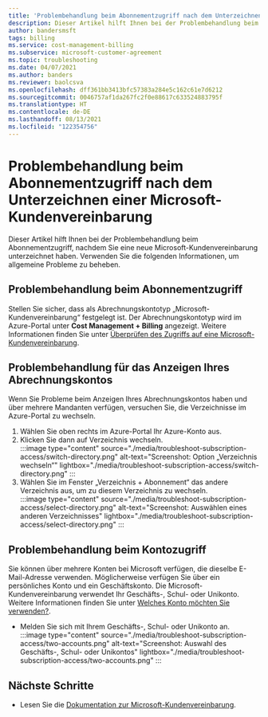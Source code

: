 ```yaml
---
title: 'Problembehandlung beim Abonnementzugriff nach dem Unterzeichnen einer Microsoft-Kundenvereinbarung: Azure'
description: Dieser Artikel hilft Ihnen bei der Problembehandlung beim Abonnementzugriff, nachdem Sie eine neue Microsoft-Kundenvereinbarung unterzeichnet haben.
author: bandersmsft
tags: billing
ms.service: cost-management-billing
ms.subservice: microsoft-customer-agreement
ms.topic: troubleshooting
ms.date: 04/07/2021
ms.author: banders
ms.reviewer: baolcsva
ms.openlocfilehash: dff361bb3413bfc57383a284e5c162c61e7d6212
ms.sourcegitcommit: 0046757af1da267fc2f0e88617c633524883795f
ms.translationtype: HT
ms.contentlocale: de-DE
ms.lasthandoff: 08/13/2021
ms.locfileid: "122354756"
---
```

# <a name="troubleshoot-subscription-access-after-you-sign-a-microsoft-customer-agreement"></a>Problembehandlung beim Abonnementzugriff nach dem Unterzeichnen einer Microsoft-Kundenvereinbarung

Dieser Artikel hilft Ihnen bei der Problembehandlung beim Abonnementzugriff, nachdem Sie eine neue Microsoft-Kundenvereinbarung unterzeichnet haben. Verwenden Sie die folgenden Informationen, um allgemeine Probleme zu beheben.

## <a name="troubleshoot-subscription-access"></a>Problembehandlung beim Abonnementzugriff

Stellen Sie sicher, dass als Abrechnungskontotyp „Microsoft-Kundenvereinbarung“ festgelegt ist. Der Abrechnungskontotyp wird im Azure-Portal unter **Cost Management + Billing** angezeigt. Weitere Informationen finden Sie unter [Überprüfen des Zugriffs auf eine Microsoft-Kundenvereinbarung](../understand/mca-understand-your-usage.md#check-access-to-a-microsoft-customer-agreement).

## <a name="troubleshoot-viewing-your-billing-account"></a>Problembehandlung für das Anzeigen Ihres Abrechnungskontos

Wenn Sie Probleme beim Anzeigen Ihres Abrechnungskontos haben und über mehrere Mandanten verfügen, versuchen Sie, die Verzeichnisse im Azure-Portal zu wechseln.

1. Wählen Sie oben rechts im Azure-Portal Ihr Azure-Konto aus.
1. Klicken Sie dann auf Verzeichnis wechseln.  
    :::image type="content" source="./media/troubleshoot-subscription-access/switch-directory.png" alt-text="Screenshot: Option „Verzeichnis wechseln“" lightbox="./media/troubleshoot-subscription-access/switch-directory.png" :::
1. Wählen Sie im Fenster „Verzeichnis + Abonnement“ das andere Verzeichnis aus, um zu diesem Verzeichnis zu wechseln.  
    :::image type="content" source="./media/troubleshoot-subscription-access/select-directory.png" alt-text="Screenshot: Auswählen eines anderen Verzeichnisses" lightbox="./media/troubleshoot-subscription-access/select-directory.png" :::

## <a name="troubleshoot-account-access"></a>Problembehandlung beim Kontozugriff

Sie können über mehrere Konten bei Microsoft verfügen, die dieselbe E-Mail-Adresse verwenden. Möglicherweise verfügen Sie über ein persönliches Konto und ein Geschäftskonto. Die Microsoft-Kundenvereinbarung verwendet Ihr Geschäfts-, Schul- oder Unikonto. Weitere Informationen finden Sie unter [Welches Konto möchten Sie verwenden?](https://support.microsoft.com/office/which-account-do-you-want-to-use-2b5bbd7a-7df6-4283-beff-8015e28eb7b9).

- Melden Sie sich mit Ihrem Geschäfts-, Schul- oder Unikonto an.  
    :::image type="content" source="./media/troubleshoot-subscription-access/two-accounts.png" alt-text="Screenshot: Auswahl des Geschäfts-, Schul- oder Unikontos" lightbox="./media/troubleshoot-subscription-access/two-accounts.png" :::

## <a name="next-steps"></a>Nächste Schritte

- Lesen Sie die [Dokumentation zur Microsoft-Kundenvereinbarung](./index.yml).